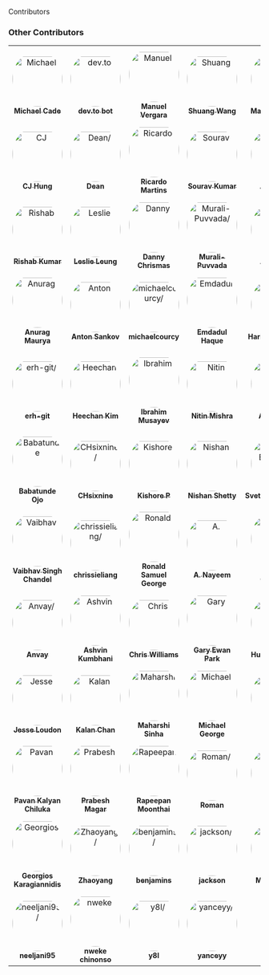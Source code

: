 Contributors

### Other Contributors

<table>
<tr>
    <td align="center" style="word-wrap: break-word; width: 150.0; height: 150.0">
        <a href=https://github.com/MichaelCade>
            <img src=https://avatars.githubusercontent.com/u/11822323?v=4 width="100;"  style="border-radius:50%;align-items:center;justify-content:center;overflow:hidden;padding-top:10px" alt=Michael Cade/>
            <br />
            <sub style="font-size:14px"><b>Michael Cade</b></sub>
        </a>
    </td>
    <td align="center" style="word-wrap: break-word; width: 150.0; height: 150.0">
        <a href=https://github.com/devto-bot>
            <img src=https://avatars.githubusercontent.com/u/62959930?v=4 width="100;"  style="border-radius:50%;align-items:center;justify-content:center;overflow:hidden;padding-top:10px" alt=dev.to bot/>
            <br />
            <sub style="font-size:14px"><b>dev.to bot</b></sub>
        </a>
    </td>
    <td align="center" style="word-wrap: break-word; width: 150.0; height: 150.0">
        <a href=https://github.com/manuelver>
            <img src=https://avatars.githubusercontent.com/u/86802064?v=4 width="100;"  style="border-radius:50%;align-items:center;justify-content:center;overflow:hidden;padding-top:10px" alt=Manuel Vergara/>
            <br />
            <sub style="font-size:14px"><b>Manuel Vergara</b></sub>
        </a>
    </td>
    <td align="center" style="word-wrap: break-word; width: 150.0; height: 150.0">
        <a href=https://github.com/ptux>
            <img src=https://avatars.githubusercontent.com/u/1912974?v=4 width="100;"  style="border-radius:50%;align-items:center;justify-content:center;overflow:hidden;padding-top:10px" alt=Shuang Wang/>
            <br />
            <sub style="font-size:14px"><b>Shuang Wang</b></sub>
        </a>
    </td>
    <td align="center" style="word-wrap: break-word; width: 150.0; height: 150.0">
        <a href=https://github.com/qmau94>
            <img src=https://avatars.githubusercontent.com/u/10303945?v=4 width="100;"  style="border-radius:50%;align-items:center;justify-content:center;overflow:hidden;padding-top:10px" alt=Mau Ha Quang/>
            <br />
            <sub style="font-size:14px"><b>Mau Ha Quang</b></sub>
        </a>
    </td>
    <td align="center" style="word-wrap: break-word; width: 150.0; height: 150.0">
        <a href=https://github.com/wenchaoh997>
            <img src=https://avatars.githubusercontent.com/u/56105622?v=4 width="100;"  style="border-radius:50%;align-items:center;justify-content:center;overflow:hidden;padding-top:10px" alt=Wenchao HUANG/>
            <br />
            <sub style="font-size:14px"><b>Wenchao HUANG</b></sub>
        </a>
    </td>
</tr>
<tr>
    <td align="center" style="word-wrap: break-word; width: 150.0; height: 150.0">
        <a href=https://github.com/subineru>
            <img src=https://avatars.githubusercontent.com/u/7370576?v=4 width="100;"  style="border-radius:50%;align-items:center;justify-content:center;overflow:hidden;padding-top:10px" alt=CJ Hung/>
            <br />
            <sub style="font-size:14px"><b>CJ Hung</b></sub>
        </a>
    </td>
    <td align="center" style="word-wrap: break-word; width: 150.0; height: 150.0">
        <a href=https://github.com/saintdle>
            <img src=https://avatars.githubusercontent.com/u/22192242?v=4 width="100;"  style="border-radius:50%;align-items:center;justify-content:center;overflow:hidden;padding-top:10px" alt=Dean/>
            <br />
            <sub style="font-size:14px"><b>Dean</b></sub>
        </a>
    </td>
    <td align="center" style="word-wrap: break-word; width: 150.0; height: 150.0">
        <a href=https://github.com/ricmmartins>
            <img src=https://avatars.githubusercontent.com/u/44813563?v=4 width="100;"  style="border-radius:50%;align-items:center;justify-content:center;overflow:hidden;padding-top:10px" alt=Ricardo Martins/>
            <br />
            <sub style="font-size:14px"><b>Ricardo Martins</b></sub>
        </a>
    </td>
    <td align="center" style="word-wrap: break-word; width: 150.0; height: 150.0">
        <a href=https://github.com/souravsk>
            <img src=https://avatars.githubusercontent.com/u/33636054?v=4 width="100;"  style="border-radius:50%;align-items:center;justify-content:center;overflow:hidden;padding-top:10px" alt=Sourav Kumar/>
            <br />
            <sub style="font-size:14px"><b>Sourav Kumar</b></sub>
        </a>
    </td>
    <td align="center" style="word-wrap: break-word; width: 150.0; height: 150.0">
        <a href=https://github.com/ava517>
            <img src=https://avatars.githubusercontent.com/u/9023158?v=4 width="100;"  style="border-radius:50%;align-items:center;justify-content:center;overflow:hidden;padding-top:10px" alt=Ava Ruan/>
            <br />
            <sub style="font-size:14px"><b>Ava Ruan</b></sub>
        </a>
    </td>
    <td align="center" style="word-wrap: break-word; width: 150.0; height: 150.0">
        <a href=https://github.com/devarsh10>
            <img src=https://avatars.githubusercontent.com/u/83413047?v=4 width="100;"  style="border-radius:50%;align-items:center;justify-content:center;overflow:hidden;padding-top:10px" alt=Devarsh/>
            <br />
            <sub style="font-size:14px"><b>Devarsh</b></sub>
        </a>
    </td>
</tr>
<tr>
    <td align="center" style="word-wrap: break-word; width: 150.0; height: 150.0">
        <a href=https://github.com/rishabkumar7>
            <img src=https://avatars.githubusercontent.com/u/45825464?v=4 width="100;"  style="border-radius:50%;align-items:center;justify-content:center;overflow:hidden;padding-top:10px" alt=Rishab Kumar/>
            <br />
            <sub style="font-size:14px"><b>Rishab Kumar</b></sub>
        </a>
    </td>
    <td align="center" style="word-wrap: break-word; width: 150.0; height: 150.0">
        <a href=https://github.com/LeslieLeung>
            <img src=https://avatars.githubusercontent.com/u/22127499?v=4 width="100;"  style="border-radius:50%;align-items:center;justify-content:center;overflow:hidden;padding-top:10px" alt=Leslie Leung/>
            <br />
            <sub style="font-size:14px"><b>Leslie Leung</b></sub>
        </a>
    </td>
    <td align="center" style="word-wrap: break-word; width: 150.0; height: 150.0">
        <a href=https://github.com/dltmurphy>
            <img src=https://avatars.githubusercontent.com/u/6512845?v=4 width="100;"  style="border-radius:50%;align-items:center;justify-content:center;overflow:hidden;padding-top:10px" alt=Danny Chrismas/>
            <br />
            <sub style="font-size:14px"><b>Danny Chrismas</b></sub>
        </a>
    </td>
    <td align="center" style="word-wrap: break-word; width: 150.0; height: 150.0">
        <a href=https://github.com/Murali-Puvvada>
            <img src=https://avatars.githubusercontent.com/u/72659846?v=4 width="100;"  style="border-radius:50%;align-items:center;justify-content:center;overflow:hidden;padding-top:10px" alt=Murali-Puvvada/>
            <br />
            <sub style="font-size:14px"><b>Murali-Puvvada</b></sub>
        </a>
    </td>
    <td align="center" style="word-wrap: break-word; width: 150.0; height: 150.0">
        <a href=https://github.com/alexinslc>
            <img src=https://avatars.githubusercontent.com/u/127081?v=4 width="100;"  style="border-radius:50%;align-items:center;justify-content:center;overflow:hidden;padding-top:10px" alt=Alex Lutz/>
            <br />
            <sub style="font-size:14px"><b>Alex Lutz</b></sub>
        </a>
    </td>
    <td align="center" style="word-wrap: break-word; width: 150.0; height: 150.0">
        <a href=https://github.com/linhanphan>
            <img src=https://avatars.githubusercontent.com/u/29063960?v=4 width="100;"  style="border-radius:50%;align-items:center;justify-content:center;overflow:hidden;padding-top:10px" alt=Linh-An/>
            <br />
            <sub style="font-size:14px"><b>Linh-An</b></sub>
        </a>
    </td>
</tr>
<tr>
    <td align="center" style="word-wrap: break-word; width: 150.0; height: 150.0">
        <a href=https://github.com/Anuragmaurya-code>
            <img src=https://avatars.githubusercontent.com/u/76918434?v=4 width="100;"  style="border-radius:50%;align-items:center;justify-content:center;overflow:hidden;padding-top:10px" alt=Anurag Maurya/>
            <br />
            <sub style="font-size:14px"><b>Anurag Maurya</b></sub>
        </a>
    </td>
    <td align="center" style="word-wrap: break-word; width: 150.0; height: 150.0">
        <a href=https://github.com/asankov>
            <img src=https://avatars.githubusercontent.com/u/18421997?v=4 width="100;"  style="border-radius:50%;align-items:center;justify-content:center;overflow:hidden;padding-top:10px" alt=Anton Sankov/>
            <br />
            <sub style="font-size:14px"><b>Anton Sankov</b></sub>
        </a>
    </td>
    <td align="center" style="word-wrap: break-word; width: 150.0; height: 150.0">
        <a href=https://github.com/michaelcourcy>
            <img src=https://avatars.githubusercontent.com/u/4678108?v=4 width="100;"  style="border-radius:50%;align-items:center;justify-content:center;overflow:hidden;padding-top:10px" alt=michaelcourcy/>
            <br />
            <sub style="font-size:14px"><b>michaelcourcy</b></sub>
        </a>
    </td>
    <td align="center" style="word-wrap: break-word; width: 150.0; height: 150.0">
        <a href=https://github.com/Rafat97>
            <img src=https://avatars.githubusercontent.com/u/21246862?v=4 width="100;"  style="border-radius:50%;align-items:center;justify-content:center;overflow:hidden;padding-top:10px" alt=Emdadul Haque/>
            <br />
            <sub style="font-size:14px"><b>Emdadul Haque</b></sub>
        </a>
    </td>
    <td align="center" style="word-wrap: break-word; width: 150.0; height: 150.0">
        <a href=https://github.com/charanjaka>
            <img src=https://avatars.githubusercontent.com/u/85234103?v=4 width="100;"  style="border-radius:50%;align-items:center;justify-content:center;overflow:hidden;padding-top:10px" alt=Haricharan Jaka/>
            <br />
            <sub style="font-size:14px"><b>Haricharan Jaka</b></sub>
        </a>
    </td>
    <td align="center" style="word-wrap: break-word; width: 150.0; height: 150.0">
        <a href=https://github.com/Mainak99>
            <img src=https://avatars.githubusercontent.com/u/25478069?v=4 width="100;"  style="border-radius:50%;align-items:center;justify-content:center;overflow:hidden;padding-top:10px" alt=Mainak Biswas/>
            <br />
            <sub style="font-size:14px"><b>Mainak Biswas</b></sub>
        </a>
    </td>
</tr>
<tr>
    <td align="center" style="word-wrap: break-word; width: 150.0; height: 150.0">
        <a href=https://github.com/erh-git>
            <img src=https://avatars.githubusercontent.com/u/8422319?v=4 width="100;"  style="border-radius:50%;align-items:center;justify-content:center;overflow:hidden;padding-top:10px" alt=erh-git/>
            <br />
            <sub style="font-size:14px"><b>erh-git</b></sub>
        </a>
    </td>
    <td align="center" style="word-wrap: break-word; width: 150.0; height: 150.0">
        <a href=https://github.com/heechankim>
            <img src=https://avatars.githubusercontent.com/u/96629089?v=4 width="100;"  style="border-radius:50%;align-items:center;justify-content:center;overflow:hidden;padding-top:10px" alt=Heechan Kim/>
            <br />
            <sub style="font-size:14px"><b>Heechan Kim</b></sub>
        </a>
    </td>
    <td align="center" style="word-wrap: break-word; width: 150.0; height: 150.0">
        <a href=https://github.com/Codehunter-py>
            <img src=https://avatars.githubusercontent.com/u/84103775?v=4 width="100;"  style="border-radius:50%;align-items:center;justify-content:center;overflow:hidden;padding-top:10px" alt=Ibrahim Musayev/>
            <br />
            <sub style="font-size:14px"><b>Ibrahim Musayev</b></sub>
        </a>
    </td>
    <td align="center" style="word-wrap: break-word; width: 150.0; height: 150.0">
        <a href=https://github.com/imnitin28>
            <img src=https://avatars.githubusercontent.com/u/76727343?v=4 width="100;"  style="border-radius:50%;align-items:center;justify-content:center;overflow:hidden;padding-top:10px" alt=Nitin Mishra/>
            <br />
            <sub style="font-size:14px"><b>Nitin Mishra</b></sub>
        </a>
    </td>
    <td align="center" style="word-wrap: break-word; width: 150.0; height: 150.0">
        <a href=https://github.com/abs007>
            <img src=https://avatars.githubusercontent.com/u/53483248?v=4 width="100;"  style="border-radius:50%;align-items:center;justify-content:center;overflow:hidden;padding-top:10px" alt=Abhisman/>
            <br />
            <sub style="font-size:14px"><b>Abhisman</b></sub>
        </a>
    </td>
    <td align="center" style="word-wrap: break-word; width: 150.0; height: 150.0">
        <a href=https://github.com/adenijiayocharles>
            <img src=https://avatars.githubusercontent.com/u/10441427?v=4 width="100;"  style="border-radius:50%;align-items:center;justify-content:center;overflow:hidden;padding-top:10px" alt=Adeniji Charles Ayodipupo/>
            <br />
            <sub style="font-size:14px"><b>Adeniji Charles Ayodipupo</b></sub>
        </a>
    </td>
</tr>
<tr>
    <td align="center" style="word-wrap: break-word; width: 150.0; height: 150.0">
        <a href=https://github.com/ojobabs>
            <img src=https://avatars.githubusercontent.com/u/31570907?v=4 width="100;"  style="border-radius:50%;align-items:center;justify-content:center;overflow:hidden;padding-top:10px" alt=Babatunde Ojo/>
            <br />
            <sub style="font-size:14px"><b>Babatunde Ojo</b></sub>
        </a>
    </td>
    <td align="center" style="word-wrap: break-word; width: 150.0; height: 150.0">
        <a href=https://github.com/CHsixnine>
            <img src=https://avatars.githubusercontent.com/u/58584627?v=4 width="100;"  style="border-radius:50%;align-items:center;justify-content:center;overflow:hidden;padding-top:10px" alt=CHsixnine/>
            <br />
            <sub style="font-size:14px"><b>CHsixnine</b></sub>
        </a>
    </td>
    <td align="center" style="word-wrap: break-word; width: 150.0; height: 150.0">
        <a href=https://github.com/KishoreKrishna>
            <img src=https://avatars.githubusercontent.com/u/44924861?v=4 width="100;"  style="border-radius:50%;align-items:center;justify-content:center;overflow:hidden;padding-top:10px" alt=Kishore P/>
            <br />
            <sub style="font-size:14px"><b>Kishore P</b></sub>
        </a>
    </td>
    <td align="center" style="word-wrap: break-word; width: 150.0; height: 150.0">
        <a href=https://github.com/Brown-Boi-Nash>
            <img src=https://avatars.githubusercontent.com/u/29223291?v=4 width="100;"  style="border-radius:50%;align-items:center;justify-content:center;overflow:hidden;padding-top:10px" alt=Nishan Shetty/>
            <br />
            <sub style="font-size:14px"><b>Nishan Shetty</b></sub>
        </a>
    </td>
    <td align="center" style="word-wrap: break-word; width: 150.0; height: 150.0">
        <a href=https://github.com/SvetlomirBalevski>
            <img src=https://avatars.githubusercontent.com/u/22419073?v=4 width="100;"  style="border-radius:50%;align-items:center;justify-content:center;overflow:hidden;padding-top:10px" alt=SvetlomirBalevski/>
            <br />
            <sub style="font-size:14px"><b>SvetlomirBalevski</b></sub>
        </a>
    </td>
    <td align="center" style="word-wrap: break-word; width: 150.0; height: 150.0">
        <a href=https://github.com/karchuntan>
            <img src=https://avatars.githubusercontent.com/u/88613099?v=4 width="100;"  style="border-radius:50%;align-items:center;justify-content:center;overflow:hidden;padding-top:10px" alt=Tan Kar Chun/>
            <br />
            <sub style="font-size:14px"><b>Tan Kar Chun</b></sub>
        </a>
    </td>
</tr>
<tr>
    <td align="center" style="word-wrap: break-word; width: 150.0; height: 150.0">
        <a href=https://github.com/stonedseeker>
            <img src=https://avatars.githubusercontent.com/u/93109628?v=4 width="100;"  style="border-radius:50%;align-items:center;justify-content:center;overflow:hidden;padding-top:10px" alt=Vaibhav Singh Chandel/>
            <br />
            <sub style="font-size:14px"><b>Vaibhav Singh Chandel</b></sub>
        </a>
    </td>
    <td align="center" style="word-wrap: break-word; width: 150.0; height: 150.0">
        <a href=https://github.com/chrissieliang>
            <img src=https://avatars.githubusercontent.com/u/82887467?v=4 width="100;"  style="border-radius:50%;align-items:center;justify-content:center;overflow:hidden;padding-top:10px" alt=chrissieliang/>
            <br />
            <sub style="font-size:14px"><b>chrissieliang</b></sub>
        </a>
    </td>
    <td align="center" style="word-wrap: break-word; width: 150.0; height: 150.0">
        <a href=https://github.com/ronsamgeorge>
            <img src=https://avatars.githubusercontent.com/u/77411064?v=4 width="100;"  style="border-radius:50%;align-items:center;justify-content:center;overflow:hidden;padding-top:10px" alt=Ronald Samuel George/>
            <br />
            <sub style="font-size:14px"><b>Ronald Samuel George</b></sub>
        </a>
    </td>
    <td align="center" style="word-wrap: break-word; width: 150.0; height: 150.0">
        <a href=https://github.com/a-nayeem>
            <img src=https://avatars.githubusercontent.com/u/82273312?v=4 width="100;"  style="border-radius:50%;align-items:center;justify-content:center;overflow:hidden;padding-top:10px" alt=A. Nayeem/>
            <br />
            <sub style="font-size:14px"><b>A. Nayeem</b></sub>
        </a>
    </td>
    <td align="center" style="word-wrap: break-word; width: 150.0; height: 150.0">
        <a href=https://github.com/Abhiram-Gullapalli>
            <img src=https://avatars.githubusercontent.com/u/75060398?v=4 width="100;"  style="border-radius:50%;align-items:center;justify-content:center;overflow:hidden;padding-top:10px" alt=Abhiram Gullapalli/>
            <br />
            <sub style="font-size:14px"><b>Abhiram Gullapalli</b></sub>
        </a>
    </td>
    <td align="center" style="word-wrap: break-word; width: 150.0; height: 150.0">
        <a href=https://github.com/Anosh21>
            <img src=https://avatars.githubusercontent.com/u/90505226?v=4 width="100;"  style="border-radius:50%;align-items:center;justify-content:center;overflow:hidden;padding-top:10px" alt=Anosh Bhakare/>
            <br />
            <sub style="font-size:14px"><b>Anosh Bhakare</b></sub>
        </a>
    </td>
</tr>
<tr>
    <td align="center" style="word-wrap: break-word; width: 150.0; height: 150.0">
        <a href=https://github.com/AnvaySingh>
            <img src=https://avatars.githubusercontent.com/u/105000712?v=4 width="100;"  style="border-radius:50%;align-items:center;justify-content:center;overflow:hidden;padding-top:10px" alt=Anvay/>
            <br />
            <sub style="font-size:14px"><b>Anvay</b></sub>
        </a>
    </td>
    <td align="center" style="word-wrap: break-word; width: 150.0; height: 150.0">
        <a href=https://github.com/akumbhani66>
            <img src=https://avatars.githubusercontent.com/u/24426308?v=4 width="100;"  style="border-radius:50%;align-items:center;justify-content:center;overflow:hidden;padding-top:10px" alt=Ashvin Kumbhani/>
            <br />
            <sub style="font-size:14px"><b>Ashvin Kumbhani</b></sub>
        </a>
    </td>
    <td align="center" style="word-wrap: break-word; width: 150.0; height: 150.0">
        <a href=https://github.com/mistwire>
            <img src=https://avatars.githubusercontent.com/u/17027446?v=4 width="100;"  style="border-radius:50%;align-items:center;justify-content:center;overflow:hidden;padding-top:10px" alt=Chris Williams/>
            <br />
            <sub style="font-size:14px"><b>Chris Williams</b></sub>
        </a>
    </td>
    <td align="center" style="word-wrap: break-word; width: 150.0; height: 150.0">
        <a href=https://github.com/gep13>
            <img src=https://avatars.githubusercontent.com/u/1271146?v=4 width="100;"  style="border-radius:50%;align-items:center;justify-content:center;overflow:hidden;padding-top:10px" alt=Gary Ewan Park/>
            <br />
            <sub style="font-size:14px"><b>Gary Ewan Park</b></sub>
        </a>
    </td>
    <td align="center" style="word-wrap: break-word; width: 150.0; height: 150.0">
        <a href=https://github.com/TribalNightOwl>
            <img src=https://avatars.githubusercontent.com/u/34578120?v=4 width="100;"  style="border-radius:50%;align-items:center;justify-content:center;overflow:hidden;padding-top:10px" alt=Hugo Gayosso/>
            <br />
            <sub style="font-size:14px"><b>Hugo Gayosso</b></sub>
        </a>
    </td>
    <td align="center" style="word-wrap: break-word; width: 150.0; height: 150.0">
        <a href=https://github.com/iancuandrei>
            <img src=https://avatars.githubusercontent.com/u/29271791?v=4 width="100;"  style="border-radius:50%;align-items:center;justify-content:center;overflow:hidden;padding-top:10px" alt=Iancu Andrei/>
            <br />
            <sub style="font-size:14px"><b>Iancu Andrei</b></sub>
        </a>
    </td>
</tr>
<tr>
    <td align="center" style="word-wrap: break-word; width: 150.0; height: 150.0">
        <a href=https://github.com/jesseloudon>
            <img src=https://avatars.githubusercontent.com/u/13147870?v=4 width="100;"  style="border-radius:50%;align-items:center;justify-content:center;overflow:hidden;padding-top:10px" alt=Jesse Loudon/>
            <br />
            <sub style="font-size:14px"><b>Jesse Loudon</b></sub>
        </a>
    </td>
    <td align="center" style="word-wrap: break-word; width: 150.0; height: 150.0">
        <a href=https://github.com/kalantelus>
            <img src=https://avatars.githubusercontent.com/u/68246784?v=4 width="100;"  style="border-radius:50%;align-items:center;justify-content:center;overflow:hidden;padding-top:10px" alt=Kalan Chan/>
            <br />
            <sub style="font-size:14px"><b>Kalan Chan</b></sub>
        </a>
    </td>
    <td align="center" style="word-wrap: break-word; width: 150.0; height: 150.0">
        <a href=https://github.com/maharshi-sinha>
            <img src=https://avatars.githubusercontent.com/u/72745563?v=4 width="100;"  style="border-radius:50%;align-items:center;justify-content:center;overflow:hidden;padding-top:10px" alt=Maharshi Sinha/>
            <br />
            <sub style="font-size:14px"><b>Maharshi Sinha</b></sub>
        </a>
    </td>
    <td align="center" style="word-wrap: break-word; width: 150.0; height: 150.0">
        <a href=https://github.com/LMech>
            <img src=https://avatars.githubusercontent.com/u/64975785?v=4 width="100;"  style="border-radius:50%;align-items:center;justify-content:center;overflow:hidden;padding-top:10px" alt=Michael George/>
            <br />
            <sub style="font-size:14px"><b>Michael George</b></sub>
        </a>
    </td>
    <td align="center" style="word-wrap: break-word; width: 150.0; height: 150.0">
        <a href=https://github.com/PMohanJ>
            <img src=https://avatars.githubusercontent.com/u/57227290?v=4 width="100;"  style="border-radius:50%;align-items:center;justify-content:center;overflow:hidden;padding-top:10px" alt=Mohan_J/>
            <br />
            <sub style="font-size:14px"><b>Mohan_J</b></sub>
        </a>
    </td>
    <td align="center" style="word-wrap: break-word; width: 150.0; height: 150.0">
        <a href=https://github.com/zeus2611>
            <img src=https://avatars.githubusercontent.com/u/28503393?v=4 width="100;"  style="border-radius:50%;align-items:center;justify-content:center;overflow:hidden;padding-top:10px" alt=Nischay/>
            <br />
            <sub style="font-size:14px"><b>Nischay</b></sub>
        </a>
    </td>
</tr>
<tr>
    <td align="center" style="word-wrap: break-word; width: 150.0; height: 150.0">
        <a href=https://github.com/cpk777>
            <img src=https://avatars.githubusercontent.com/u/26348422?v=4 width="100;"  style="border-radius:50%;align-items:center;justify-content:center;overflow:hidden;padding-top:10px" alt=Pavan Kalyan Chiluka/>
            <br />
            <sub style="font-size:14px"><b>Pavan Kalyan Chiluka</b></sub>
        </a>
    </td>
    <td align="center" style="word-wrap: break-word; width: 150.0; height: 150.0">
        <a href=https://github.com/prabeshmagar>
            <img src=https://avatars.githubusercontent.com/u/53116461?v=4 width="100;"  style="border-radius:50%;align-items:center;justify-content:center;overflow:hidden;padding-top:10px" alt=Prabesh Magar/>
            <br />
            <sub style="font-size:14px"><b>Prabesh Magar</b></sub>
        </a>
    </td>
    <td align="center" style="word-wrap: break-word; width: 150.0; height: 150.0">
        <a href=https://github.com/rapeeza1598>
            <img src=https://avatars.githubusercontent.com/u/43008759?v=4 width="100;"  style="border-radius:50%;align-items:center;justify-content:center;overflow:hidden;padding-top:10px" alt=Rapeepan Moonthai/>
            <br />
            <sub style="font-size:14px"><b>Rapeepan Moonthai</b></sub>
        </a>
    </td>
    <td align="center" style="word-wrap: break-word; width: 150.0; height: 150.0">
        <a href=https://github.com/romankurnovskii>
            <img src=https://avatars.githubusercontent.com/u/59924334?v=4 width="100;"  style="border-radius:50%;align-items:center;justify-content:center;overflow:hidden;padding-top:10px" alt=Roman/>
            <br />
            <sub style="font-size:14px"><b>Roman</b></sub>
        </a>
    </td>
    <td align="center" style="word-wrap: break-word; width: 150.0; height: 150.0">
        <a href=https://github.com/shaheerxt>
            <img src=https://avatars.githubusercontent.com/u/49828191?v=4 width="100;"  style="border-radius:50%;align-items:center;justify-content:center;overflow:hidden;padding-top:10px" alt=Shaheer/>
            <br />
            <sub style="font-size:14px"><b>Shaheer</b></sub>
        </a>
    </td>
    <td align="center" style="word-wrap: break-word; width: 150.0; height: 150.0">
        <a href=https://github.com/shreyes5>
            <img src=https://avatars.githubusercontent.com/u/51415756?v=4 width="100;"  style="border-radius:50%;align-items:center;justify-content:center;overflow:hidden;padding-top:10px" alt=Shreyes Srivastava/>
            <br />
            <sub style="font-size:14px"><b>Shreyes Srivastava</b></sub>
        </a>
    </td>
</tr>
<tr>
    <td align="center" style="word-wrap: break-word; width: 150.0; height: 150.0">
        <a href=https://github.com/YorikasChopanos>
            <img src=https://avatars.githubusercontent.com/u/99435695?v=4 width="100;"  style="border-radius:50%;align-items:center;justify-content:center;overflow:hidden;padding-top:10px" alt=Georgios Karagiannidis/>
            <br />
            <sub style="font-size:14px"><b>Georgios Karagiannidis</b></sub>
        </a>
    </td>
    <td align="center" style="word-wrap: break-word; width: 150.0; height: 150.0">
        <a href=https://github.com/ZvanYang>
            <img src=https://avatars.githubusercontent.com/u/20137434?v=4 width="100;"  style="border-radius:50%;align-items:center;justify-content:center;overflow:hidden;padding-top:10px" alt=Zhaoyang/>
            <br />
            <sub style="font-size:14px"><b>Zhaoyang</b></sub>
        </a>
    </td>
    <td align="center" style="word-wrap: break-word; width: 150.0; height: 150.0">
        <a href=https://github.com/ebimobowei-egovernance>
            <img src=https://avatars.githubusercontent.com/u/68297521?v=4 width="100;"  style="border-radius:50%;align-items:center;justify-content:center;overflow:hidden;padding-top:10px" alt=benjamins/>
            <br />
            <sub style="font-size:14px"><b>benjamins</b></sub>
        </a>
    </td>
    <td align="center" style="word-wrap: break-word; width: 150.0; height: 150.0">
        <a href=https://github.com/jacksontwu>
            <img src=https://avatars.githubusercontent.com/u/59786894?v=4 width="100;"  style="border-radius:50%;align-items:center;justify-content:center;overflow:hidden;padding-top:10px" alt=jackson/>
            <br />
            <sub style="font-size:14px"><b>jackson</b></sub>
        </a>
    </td>
    <td align="center" style="word-wrap: break-word; width: 150.0; height: 150.0">
        <a href=https://github.com/mbrydak>
            <img src=https://avatars.githubusercontent.com/u/57046745?v=4 width="100;"  style="border-radius:50%;align-items:center;justify-content:center;overflow:hidden;padding-top:10px" alt=Max Brydak/>
            <br />
            <sub style="font-size:14px"><b>Max Brydak</b></sub>
        </a>
    </td>
    <td align="center" style="word-wrap: break-word; width: 150.0; height: 150.0">
        <a href=https://github.com/mo7medsalah7>
            <img src=https://avatars.githubusercontent.com/u/30201587?v=4 width="100;"  style="border-radius:50%;align-items:center;justify-content:center;overflow:hidden;padding-top:10px" alt=Mohamed Salah/>
            <br />
            <sub style="font-size:14px"><b>Mohamed Salah</b></sub>
        </a>
    </td>
</tr>
<tr>
    <td align="center" style="word-wrap: break-word; width: 150.0; height: 150.0">
        <a href=https://github.com/neeljani95>
            <img src=https://avatars.githubusercontent.com/u/91366394?v=4 width="100;"  style="border-radius:50%;align-items:center;justify-content:center;overflow:hidden;padding-top:10px" alt=neeljani95/>
            <br />
            <sub style="font-size:14px"><b>neeljani95</b></sub>
        </a>
    </td>
    <td align="center" style="word-wrap: break-word; width: 150.0; height: 150.0">
        <a href=https://github.com/nwekechinonso>
            <img src=https://avatars.githubusercontent.com/u/48686617?v=4 width="100;"  style="border-radius:50%;align-items:center;justify-content:center;overflow:hidden;padding-top:10px" alt=nweke chinonso/>
            <br />
            <sub style="font-size:14px"><b>nweke chinonso</b></sub>
        </a>
    </td>
    <td align="center" style="word-wrap: break-word; width: 150.0; height: 150.0">
        <a href=https://github.com/yusufadell>
            <img src=https://avatars.githubusercontent.com/u/72172663?v=4 width="100;"  style="border-radius:50%;align-items:center;justify-content:center;overflow:hidden;padding-top:10px" alt=y8l/>
            <br />
            <sub style="font-size:14px"><b>y8l</b></sub>
        </a>
    </td>
    <td align="center" style="word-wrap: break-word; width: 150.0; height: 150.0">
        <a href=https://github.com/yanceyy>
            <img src=https://avatars.githubusercontent.com/u/13935755?v=4 width="100;"  style="border-radius:50%;align-items:center;justify-content:center;overflow:hidden;padding-top:10px" alt=yanceyy/>
            <br />
            <sub style="font-size:14px"><b>yanceyy</b></sub>
        </a>
    </td>
</tr>
</table>